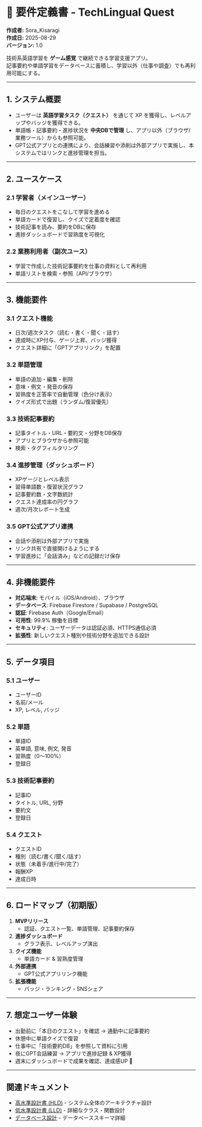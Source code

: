 # 📘 要件定義書 - TechLingual Quest

**作成者:** Sora_Kisaragi  
**作成日:** 2025-08-29  
**バージョン:** 1.0  

技術系英語学習を **ゲーム感覚** で継続できる学習支援アプリ。  
記事要約や単語学習をデータベースに蓄積し、学習以外（仕事や調査）でも再利用可能にする。

---

## 1. システム概要

- ユーザーは **英語学習タスク（クエスト）** を通じて XP を獲得し、レベルアップやバッジを獲得できる。
- 単語帳・記事要約・進捗状況を **中央DBで管理** し、アプリ以外（ブラウザ/業務ツール）からも参照可能。
- GPT公式アプリとの連携により、会話練習や添削は外部アプリで実施し、本システムではリンクと進捗管理を担当。

---

## 2. ユースケース

### 2.1 学習者（メインユーザー）
- 毎日のクエストをこなして学習を進める
- 単語カードで復習し、クイズで定着度を確認
- 技術記事を読み、要約をDBに保存
- 進捗ダッシュボードで習熟度を可視化

### 2.2 業務利用者（副次ユース）
- 学習で作成した技術記事要約を仕事の資料として再利用
- 単語リストを検索・参照（API/ブラウザ）

---

## 3. 機能要件

### 3.1 クエスト機能
- 日次/週次タスク（読む・書く・聞く・話す）
- 達成時にXP付与、ゲージ上昇、バッジ獲得
- クエスト詳細に「GPTアプリリンク」を配置

### 3.2 単語管理
- 単語の追加・編集・削除
- 意味・例文・発音の保存
- 習熟度を正答率で自動管理（色分け表示）
- クイズ形式で出題（ランダム/復習優先）

### 3.3 技術記事要約
- 記事タイトル・URL・要約文・分野をDB保存
- アプリとブラウザから参照可能
- 検索・タグフィルタリング

### 3.4 進捗管理（ダッシュボード）
- XPゲージとレベル表示
- 習得単語数・復習状況グラフ
- 記事要約数・文字数統計
- クエスト達成率の円グラフ
- 週次/月次レポート生成

### 3.5 GPT公式アプリ連携
- 会話や添削は外部アプリで実施
- リンク共有で直接開けるようにする
- 学習進捗に「会話済み」などの記録だけ保存

---

## 4. 非機能要件

- **対応端末**: モバイル（iOS/Android）、ブラウザ
- **データベース**: Firebase Firestore / Supabase / PostgreSQL
- **認証**: Firebase Auth（Google/Email）
- **可用性**: 99.9% 稼働を目標
- **セキュリティ**: ユーザーデータは認証必須、HTTPS通信必須
- **拡張性**: 新しいクエスト種別や技術分野を追加できる設計

---

## 5. データ項目

### 5.1 ユーザー
- ユーザーID
- 名前/メール
- XP, レベル, バッジ

### 5.2 単語
- 単語ID
- 英単語, 意味, 例文, 発音
- 習熟度（0〜100%）
- 登録日

### 5.3 技術記事要約
- 記事ID
- タイトル, URL, 分野
- 要約文
- 登録日

### 5.4 クエスト
- クエストID
- 種別（読む/書く/聞く/話す）
- 状態（未着手/進行中/完了）
- 報酬XP
- 達成日時

---

## 6. ロードマップ（初期版）

1. **MVPリリース**
   - 認証、クエスト一覧、単語管理、記事要約保存
2. **進捗ダッシュボード**
   - グラフ表示、レベルアップ演出
3. **クイズ機能**
   - 単語カード & 習熟度管理
4. **外部連携**
   - GPT公式アプリリンク機能
5. **拡張機能**
   - バッジ・ランキング・SNSシェア

---

## 7. 想定ユーザー体験

- 出勤前に「本日のクエスト」を確認 → 通勤中に記事要約  
- 休憩中に単語クイズで復習  
- 仕事中に「技術要約DB」を参照して資料に引用  
- 夜にGPT会話練習 → アプリで進捗記録 & XP獲得  
- 週末にダッシュボードで成果を確認、達成感UP 🚀  

---

## 関連ドキュメント

- [高水準設計書 (HLD)](../design/HLD.md) - システム全体のアーキテクチャ設計
- [低水準設計書 (LLD)](../design/LLD.md) - 詳細なクラス・関数設計
- [データベース設計](../optional/db_design.md) - データベーススキーマ詳細